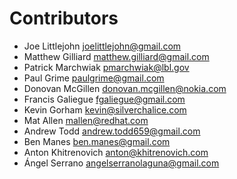 # Contributors
* Joe Littlejohn <joelittlejohn@gmail.com>
* Matthew Gilliard <matthew.gilliard@gmail.com>
* Patrick Marchwiak <pmarchwiak@lbl.gov>
* Paul Grime <paulgrime@gmail.com>
* Donovan McGillen <donovan.mcgillen@nokia.com>
* Francis Galiegue <fgaliegue@gmail.com>
* Kevin Gorham <kevin@silverchalice.com>
* Mat Allen <mallen@redhat.com>
* Andrew Todd <andrew.todd659@gmail.com>
* Ben Manes <ben.manes@gmail.com>
* Anton Khitrenovich <anton@khitrenovich.com>
* Ángel Serrano <angelserranolaguna@gmail.com>
